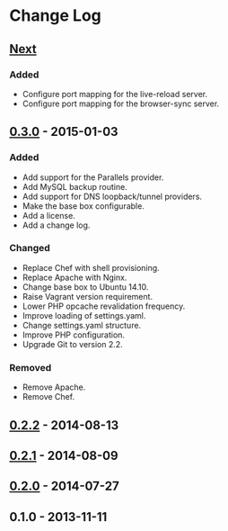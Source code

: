 # Change Log

## [Next][next]

### Added
- Configure port mapping for the live-reload server.
- Configure port mapping for the browser-sync server.

## [0.3.0] - 2015-01-03

### Added
- Add support for the Parallels provider.
- Add MySQL backup routine.
- Add support for DNS loopback/tunnel providers.
- Make the base box configurable.
- Add a license.
- Add a change log.

### Changed
- Replace Chef with shell provisioning.
- Replace Apache with Nginx.
- Change base box to Ubuntu 14.10.
- Raise Vagrant version requirement.
- Lower PHP opcache revalidation frequency.
- Improve loading of settings.yaml.
- Change settings.yaml structure.
- Improve PHP configuration.
- Upgrade Git to version 2.2.

### Removed
- Remove Apache.
- Remove Chef.

## [0.2.2] - 2014-08-13

## [0.2.1] - 2014-08-09

## [0.2.0] - 2014-07-27

## 0.1.0 - 2013-11-11

[next]: https://github.com/thasmo/vagrant.box/compare/v0.3.0...HEAD
[0.3.0]: https://github.com/thasmo/vagrant.box/compare/v0.2.2...v0.3.0
[0.2.2]: https://github.com/thasmo/vagrant.box/compare/v0.2.1...v0.2.2
[0.2.1]: https://github.com/thasmo/vagrant.box/compare/v0.2.0...v0.2.1
[0.2.0]: https://github.com/thasmo/vagrant.box/compare/v0.1.0...v0.2.0
